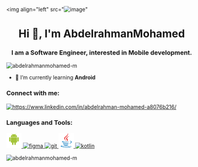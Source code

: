 <img align="left" src="![image](https://github.com/AbdelrahmanMohamed-m/AbdelrahmanMohamed-m/assets/86914354/8fcd648a-6442-43da-b7f8-2ea3bd7ae1ca)" 
<h1 align="center">Hi 👋, I'm AbdelrahmanMohamed</h1>
<h3 align="center">I am a Software Engineer, interested in Mobile development.</h3>
<p align="left"> <img src="https://komarev.com/ghpvc/?username=abdelrahmanmohamed-m&label=Profile%20views&color=0e75b6&style=flat" alt="abdelrahmanmohamed-m" /> </p>

- 🌱 I’m currently learning **Android**

<h3 align="left">Connect with me:</h3>
<p align="left">
<a href="https://linkedin.com/in/https://www.linkedin.com/in/abdelrahman-mohamed-a8076b216/" target="blank"><img align="center" src="https://raw.githubusercontent.com/rahuldkjain/github-profile-readme-generator/master/src/images/icons/Social/linked-in-alt.svg" alt="https://www.linkedin.com/in/abdelrahman-mohamed-a8076b216/" height="30" width="40" /></a>
</p>

<h3 align="left">Languages and Tools:</h3>
<p align="left"> <a href="https://developer.android.com" target="_blank" rel="noreferrer"> <img src="https://raw.githubusercontent.com/devicons/devicon/master/icons/android/android-original-wordmark.svg" alt="android" width="40" height="40"/> </a> <a href="https://www.figma.com/" target="_blank" rel="noreferrer"> <img src="https://www.vectorlogo.zone/logos/figma/figma-icon.svg" alt="figma" width="40" height="40"/> </a> <a href="https://git-scm.com/" target="_blank" rel="noreferrer"> <img src="https://www.vectorlogo.zone/logos/git-scm/git-scm-icon.svg" alt="git" width="40" height="40"/> </a> <a href="https://www.java.com" target="_blank" rel="noreferrer"> <img src="https://raw.githubusercontent.com/devicons/devicon/master/icons/java/java-original.svg" alt="java" width="40" height="40"/> </a> <a href="https://kotlinlang.org" target="_blank" rel="noreferrer"> <img src="https://www.vectorlogo.zone/logos/kotlinlang/kotlinlang-icon.svg" alt="kotlin" width="40" height="40"/> </a> </p>

<p><img align="center" src="https://github-readme-streak-stats.herokuapp.com/?user=abdelrahmanmohamed-m&" alt="abdelrahmanmohamed-m" /></p>

